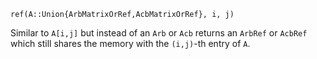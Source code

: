 ```
ref(A::Union{ArbMatrixOrRef,AcbMatrixOrRef}, i, j)
```

Similar to `A[i,j]` but instead of an `Arb` or `Acb` returns an `ArbRef` or `AcbRef` which still shares the memory with the `(i,j)`-th entry of `A`.
